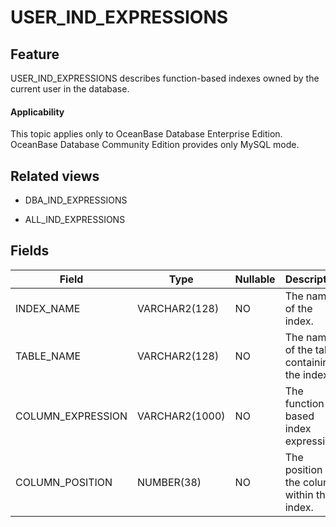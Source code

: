 USER_IND_EXPRESSIONS
=========================================

Feature
-----------

USER_IND_EXPRESSIONS describes function-based indexes owned by the current user in the database.

<main id="notice" >
    <h4>Applicability</h4>
    <p>This topic applies only to OceanBase Database Enterprise Edition. OceanBase Database Community Edition provides only MySQL mode. </p>
  </main>

Related views
-------------

* DBA_IND_EXPRESSIONS

* ALL_IND_EXPRESSIONS

Fields
-------------

| **Field** | **Type** | **Nullable** | **Description** |
|-------------------|----------------|----------------|----------------------|
| INDEX_NAME | VARCHAR2(128) | NO | The name of the index. |
| TABLE_NAME | VARCHAR2(128) | NO | The name of the table containing the index. |
| COLUMN_EXPRESSION | VARCHAR2(1000) | NO | The function-based index expression. |
| COLUMN_POSITION | NUMBER(38) | NO | The position of the column within the index. |
